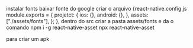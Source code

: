 instalar fonts 
baixar fonte do google criar o arquivo {react-native.config.js
module.exports = {
  projetct: {
    ios: {},
    android: {},
  },
  assets: ["./assets/fonts"],
};
}, dentro do src criar a pasta assets/fonts
e da o comando 
npm i -g react-native-asset
npx react-native-asset 

para criar um apk